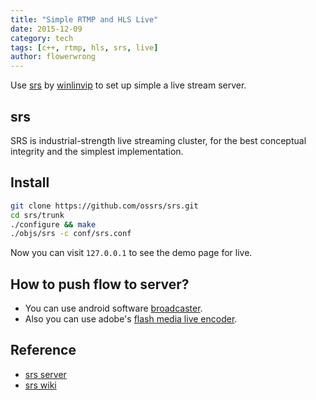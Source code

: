 ```yaml
---
title: "Simple RTMP and HLS Live"
date: 2015-12-09
category: tech
tags: [c++, rtmp, hls, srs, live]
author: flowerwrong
---
```


Use [srs](https://github.com/ossrs/srs) by [winlinvip](https://github.com/winlinvip) to set up simple a live stream server.


## srs

SRS is industrial-strength live streaming cluster, for the best conceptual integrity and the simplest implementation.

## Install

```bash
git clone https://github.com/ossrs/srs.git
cd srs/trunk
./configure && make
./objs/srs -c conf/srs.conf
```

Now you can visit `127.0.0.1` to see the demo page for live.

## How to push flow to server?

* You can use android software [broadcaster](http://help.aodianyun.com/aodianyun_doc/60).
* Also you can use adobe's [flash media live encoder](http://www.adobe.com/cn/products/flash-media-encoder.html).

## Reference

* [srs server](https://github.com/ossrs/srs)
* [srs wiki](https://github.com/ossrs/srs/wiki/v2_CN_Home)
